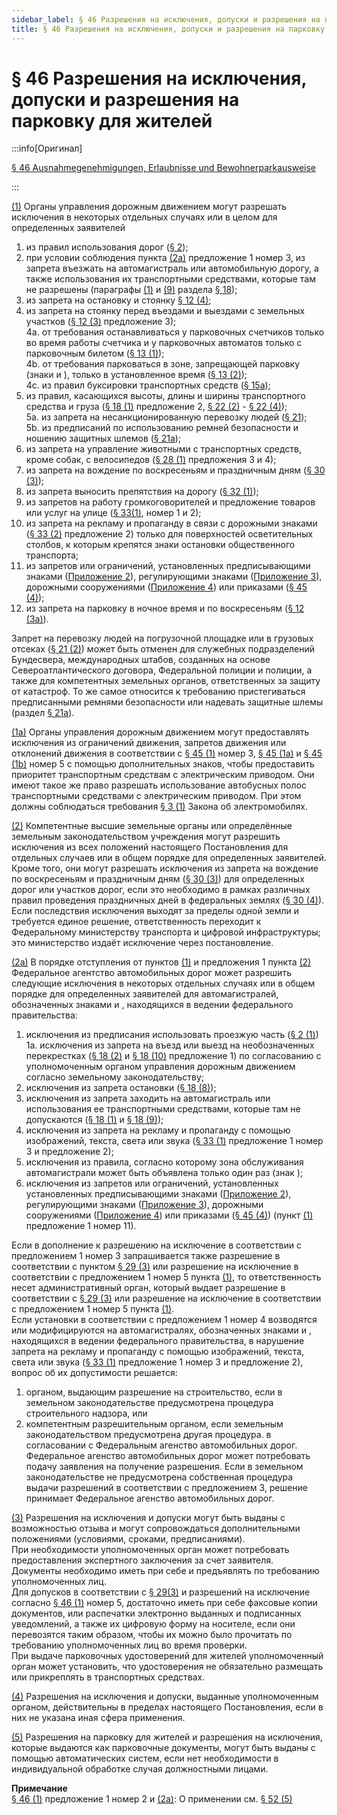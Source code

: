 ```yaml
---
sidebar_label: § 46 Разрешения на исключения, допуски и разрешения на парковку для жителей
title: § 46 Разрешения на исключения, допуски и разрешения на парковку для жителей
---
```


<VerifiedTranslationIcon />

# § 46 Разрешения на исключения, допуски и разрешения на парковку для жителей

:::info[Оригинал]

[§ 46 Ausnahmegenehmigungen, Erlaubnisse und Bewohnerparkausweise](https://www.gesetze-im-internet.de/stvo_2013/__46.html)

:::


<span id="1">[(1)](#1)</span> Органы управления дорожным движением могут разрешать исключения в некоторых отдельных случаях или в
целом для определенных заявителей
1. из правил использования дорог ([§ 2](/docs/general-traffic-rules/road-use-vehicles));
2. при условии соблюдения пункта [(2a)](#2a) предложение 1 номер 3, из запрета въезжать на
автомагистраль или автомобильную дорогу, а также использования их 
транспортными средствами, которые там не разрешены (параграфы [(1)](/docs/general-traffic-rules/highways#1) и [(9)](/docs/general-traffic-rules/highways#9) раздела [§ 18](/docs/general-traffic-rules/highways));
3. из запрета на остановку и стоянку [§ 12 (4)](/docs/general-traffic-rules/parking#4);
4. из запрета на стоянку перед въездами и выездами с земельных участков ([§ 12 (3)](/docs/general-traffic-rules/parking#3) предложение 3);  
  4a. от требования останавливаться у парковочных счетчиков только во время работы счетчика и у
парковочных автоматов только с парковочным билетом ([§ 13 (1)](/docs/general-traffic-rules/parking-control#1));  
  4b. от требования парковаться в зоне, запрещающей парковку (знаки <TrafficSign sign="290.1" /> и <TrafficSign sign="290.2" />), только в
установленное время ([§ 13 (2)](/docs/general-traffic-rules/parking-control#2));  
  4c. из правил буксировки транспортных средств ([§ 15a](/docs/general-traffic-rules/15a-towing));
5. из правил, касающихся высоты, длины и ширины транспортного средства и груза ([§ 18 (1)](/docs/general-traffic-rules/highways#1)
предложение 2, [§ 22 (2)](/docs/general-traffic-rules/load#2) - [§ 22 (4)](/docs/general-traffic-rules/load#4));  
  5a. из запрета на несанкционированную перевозку людей ([§ 21](/docs/general-traffic-rules/passenger-transport));  
  5b. из предписаний по использованию ремней безопасности и ношению защитных шлемов ([§ 21a](/docs/general-traffic-rules/21a-safety-belts));
6. из запрета на управление животными с транспортных средств, кроме собак, с
велосипедов ([§ 28 (1)](/docs/general-traffic-rules/animals#1) предложения 3 и 4);
7. из запрета на вождение по воскресеньям и праздничным дням ([§ 30 (3)](/docs/general-traffic-rules/environmental-protection#3));
8. из запрета выносить препятствия на дорогу ([§ 32 (1)](/docs/general-traffic-rules/obstacles#1));
9. из запретов на работу громкоговорителей и предложение товаров или услуг на улице ([§ 33(1)](/docs/general-traffic-rules/traffic-disruptions#1), номер 1 и 2);
10. из запрета на рекламу и пропаганду в связи с дорожными знаками ([§ 33 (2)](/docs/general-traffic-rules/traffic-disruptions#2) предложение 2) только для поверхностей осветительных столбов, к которым крепятся знаки остановки
общественного транспорта;
11. из запретов или ограничений, установленных предписывающими знаками ([Приложение 2](/docs/appendix-2)), регулирующими знаками ([Приложение 3](/docs/appendix-3)), дорожными сооружениями ([Приложение 4](/docs/appendix-4)) или приказами ([§ 45 (4)](/docs/enforcement-penalties/traffic-signs-facilities#4));
12. из запрета на парковку в ночное время и по воскресеньям ([§ 12 (3a)](/docs/general-traffic-rules/parking#3a)).  
  
Запрет на перевозку людей на погрузочной площадке или в грузовых отсеках ([§ 21 (2)](/docs/general-traffic-rules/passenger-transport#2))
может быть отменен для служебных подразделений Бундесвера, международных штабов, созданных на
основе Североатлантического договора, Федеральной полиции и полиции, а также для компетентных земельных органов, ответственных за защиту от катастроф. То же самое относится к требованию
пристегиваться предписанными ремнями безопасности или надевать защитные шлемы (раздел [§ 21a](/docs/general-traffic-rules/21a-safety-belts)).


<span id="1a">[(1a)](#1a)</span> Органы управления дорожным движением могут предоставлять исключения из ограничений движения, запретов
движения или отклонений движения в соответствии с [§ 45 (1)](/docs/enforcement-penalties/traffic-signs-facilities#1) номер 3, [§ 45 (1a)](/docs/enforcement-penalties/traffic-signs-facilities#1a) и [§ 45 (1b)](/docs/enforcement-penalties/traffic-signs-facilities#1b) номер 5 с помощью дополнительных знаков,
чтобы предоставить приоритет транспортным средствам с электрическим приводом. Они имеют такое же право разрешать использование
автобусных полос транспортными средствами с электрическим приводом. При этом должны
соблюдаться требования [§ 3 (1)](https://www.gesetze-im-internet.de/emog/__3.html) Закона об электромобилях.


<span id="2">[(2)](#2)</span> Компетентные высшие земельные органы или определённые земельным законодательством учреждения 
могут разрешить исключения из всех положений настоящего Постановления
для отдельных случаев или в общем порядке для определенных заявителей.  
Кроме того, они могут разрешать исключения
из запрета на вождение по воскресеньям и праздничным дням ([§ 30 (3)](/docs/general-traffic-rules/environmental-protection#3)) для определенных дорог или
участков дорог, если это необходимо в рамках различных правил проведения праздничных дней в
федеральных землях ([§ 30 (4)](/docs/general-traffic-rules/environmental-protection#4)).  
Если последствия исключения выходят за пределы одной земли и требуется единое решение, ответственность переходит к Федеральному министерству транспорта и цифровой инфраструктуры; это министерство издаёт исключение через постановление.


<span id="2a">[(2a)](#2a)</span> В порядке отступления от пунктов [(1)](#1) и предложения 1 пункта [(2)](#2) Федеральное агентство автомобильных
дорог может разрешить следующие исключения в некоторых отдельных случаях или в общем порядке для
определенных заявителей для автомагистралей, обозначенных знаками <TrafficSign sign="330.1" /> и <TrafficSign sign="330.2" />, находящихся в ведении федерального правительства:
1. исключения из предписания использовать проезжую часть ([§ 2 (1)](/docs/general-traffic-rules/road-use-vehicles#1))  
  1a. исключения из запрета на въезд или выезд на необозначенных перекрестках ([§ 18 (2)](/docs/general-traffic-rules/highways#2) и [§ 18 (10)](/docs/general-traffic-rules/highways#10) предложение 1) по согласованию с уполномоченным органом управления дорожным движением согласно  земельному законодательству;
2. исключения из запрета остановки ([§ 18 (8)](/docs/general-traffic-rules/highways#8));
3. исключения из запрета заходить на автомагистраль или использования ее транспортными
средствами, которые там не допускаются ([§ 18 (1)](/docs/general-traffic-rules/highways#1) и [§ 18 (9)](/docs/general-traffic-rules/highways#9));
4. исключения из запрета на рекламу и пропаганду с помощью изображений, текста, света или
звука ([§ 33 (1)](/docs/general-traffic-rules/traffic-disruptions#1) предложение 1 номер 3 и предложение 2);
5. исключения из правила, согласно которому зона обслуживания автомагистрали может быть
объявлена только один раз (знак <TrafficSign sign="448.1" />);
6. исключения из запретов или ограничений, установленных установленных предписывающими знаками ([Приложение 2](/docs/appendix-2)), регулирующими знаками ([Приложение 3](/docs/appendix-3)), дорожными сооружениями ([Приложение 4](/docs/appendix-4)) или приказами ([§ 45 (4)](/docs/enforcement-penalties/traffic-signs-facilities#4)) (пункт [(1)](#1) предложение 1 номер 11).  

Если в дополнение к разрешению на исключение в соответствии с предложением 1 номер 3
запрашивается также разрешение в соответствии с пунктом [§ 29 (3)](/docs/general-traffic-rules/excessive-use#3) или разрешение на исключение в
соответствии с предложением 1 номер 5 пункта [(1)](#1), то ответственность несет административный
орган, который выдает разрешение в соответствии с [§ 29 (3)](/docs/general-traffic-rules/excessive-use#3) или разрешение на исключение в
соответствии с предложением 1 номер 5 пункта [(1)](#1).  
Если установки в соответствии с предложением 1 номер 4 возводятся или модифицируются на автомагистралях, обозначенных знаками <TrafficSign sign="330.1" /> и <TrafficSign sign="330.2" />, находящихся в ведении федерального правительства, в нарушение запрета на рекламу и пропаганду с
помощью изображений, текста, света или звука ([§ 33 (1)](/docs/general-traffic-rules/traffic-disruptions#1) предложение 1 номер 3 и предложение 2), вопрос об их допустимости решается:
1. органом, выдающим разрешение на строительство, если в земельном законодательстве предусмотрена процедура
строительного надзора, или
2. компетентным разрешительным органом, если земельным законодательством предусмотрена другая процедура.
в согласовании с Федеральным агенство автомобильных дорог.  
Федеральное агенство автомобильных дорог может потребовать подачу заявления на получение разрешения. Если в земельном законодательстве не предусмотрена собственная процедура выдачи разрешений в соответствии с предложением 3, решение принимает Федеральное агенство автомобильных дорог.

<span id="3">[(3)](#3)</span> Разрешения на исключения и допуски могут быть выданы с возможностью отзыва и могут
сопровождаться дополнительными положениями (условиями, сроками, предписаниями).  
При необходимости уполномоченных орган может потребовать предоставления экспертного заключения за
счет заявителя.  
Документы необходимо иметь при себе и предъявлять по требованию уполномоченных лиц.  
Для допусков в соответствии с [§ 29(3)](/docs/general-traffic-rules/excessive-use#3) и разрешений на исключение согласно [§ 46 (1)](/docs/enforcement-penalties/exemptions#1) номер 5, достаточно иметь при себе факсовые копии документов, или распечатки электронно выданных и подписанных уведомлений, а также их цифровую форму на носителе, если они перевозятся таким образом, чтобы их можно было
прочитать по требованию уполномоченных лиц во время проверки.  
При выдаче парковочных удостоверений для жителей уполномоченный орган может установить, что удостоверения не обязательно размещать или прикреплять в транспортных средствах.


<span id="4">[(4)](#4)</span> Разрешения на исключения и допуски, выданные уполномоченным органом, действительны в пределах настоящего Постановления, если в них не указана иная сфера применения.

<span id="5">[(5)](#5)</span> Разрешения на парковку для жителей и разрешения на исключения, которые выдаются как парковочные документы, могут быть выданы с помощью автоматических систем, если нет необходимости в индивидуальной обработке случая должностными лицами.

**Примечание**  
[§ 46 (1)](#1) предложение 1 номер 2 и [(2a)](#2a): О применении см. [§ 52 (5)](/docs/enforcement-penalties/transitional-provisions#5)
